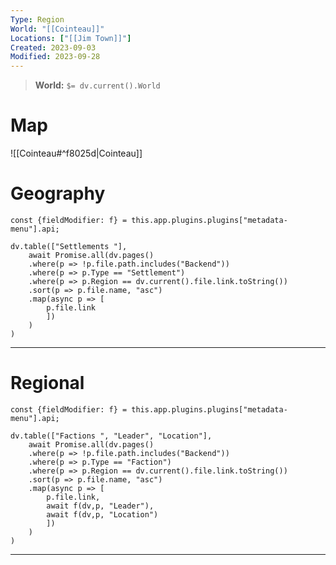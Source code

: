```yaml
---
Type: Region
World: "[[Cointeau]]"
Locations: ["[[Jim Town]]"]
Created: 2023-09-03
Modified: 2023-09-28
---
```


> **World:** `$= dv.current().World`

# Map

![[Cointeau#^f8025d|Cointeau]]

# Geography

```dataviewjs
const {fieldModifier: f} = this.app.plugins.plugins["metadata-menu"].api;

dv.table(["Settlements "],
	await Promise.all(dv.pages()
	.where(p => !p.file.path.includes("Backend"))
	.where(p => p.Type == "Settlement")
	.where(p => p.Region == dv.current().file.link.toString())
	.sort(p => p.file.name, "asc")
	.map(async p => [
		p.file.link
		])
	)
)
```

---

# Regional

```dataviewjs
const {fieldModifier: f} = this.app.plugins.plugins["metadata-menu"].api;

dv.table(["Factions ", "Leader", "Location"],
	await Promise.all(dv.pages()
	.where(p => !p.file.path.includes("Backend"))
	.where(p => p.Type == "Faction")
	.where(p => p.Region == dv.current().file.link.toString())
	.sort(p => p.file.name, "asc")
	.map(async p => [
		p.file.link,
		await f(dv,p, "Leader"),
		await f(dv,p, "Location")
		])
	)
)
```

---
